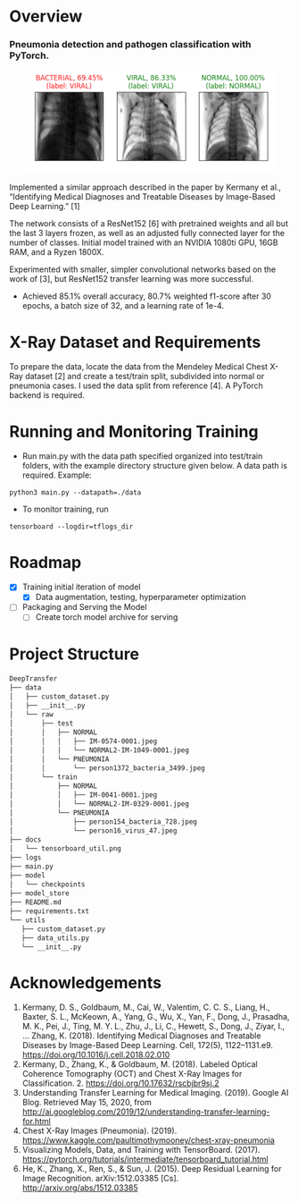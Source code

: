 # Overview

### Pneumonia detection and pathogen classification with PyTorch.
<p align="center">
  <img width="447" height="184" src="https://raw.githubusercontent.com/James-Gilbert-/medical-deep-learning/master/docs/tensorboard_util.png">
</p>


Implemented a similar approach described in the paper by Kermany et al., “Identifying Medical Diagnoses and Treatable Diseases by Image-Based Deep Learning.” [1]

The network consists of a ResNet152 [6] with pretrained weights and all but the last 3 layers frozen, as well as an adjusted fully connected layer for the number of classes.
Initial model trained with an NVIDIA 1080ti GPU, 16GB RAM, and a Ryzen 1800X.

Experimented with smaller, simpler convolutional networks based on the work of [3], but ResNet152 transfer learning was more successful.
- Achieved 85.1% overall accuracy, 80.7% weighted f1-score after 30 epochs, a batch size of 32, and a learning rate of 1e-4.

X-Ray Dataset and Requirements
================
To prepare the data, locate the data from the Mendeley Medical Chest X-Ray dataset [2] and create a test/train split, subdivided into normal or pneumonia cases. I used the data split from reference [4].
A PyTorch backend is required.

Running and Monitoring Training
===============================

- Run main.py with the data path specified organized into test/train folders, with the example directory structure given below. A data path is required.
Example:
```
python3 main.py --datapath=./data
```

- To monitor training, run
```
tensorboard --logdir=tflogs_dir
```

Roadmap
==============================
- [x] Training initial iteration of model
    - [x] Data augmentation, testing, hyperparameter optimization

- [ ] Packaging and Serving the Model
    - [ ] Create torch model archive for serving

Project Structure
===========================

 ```
DeepTransfer
├── data
│   ├── custom_dataset.py
│   ├── __init__.py
│   └── raw
│       ├── test
│       │   ├── NORMAL
│       │   │   ├── IM-0574-0001.jpeg
│       │   │   └── NORMAL2-IM-1049-0001.jpeg
│       │   └── PNEUMONIA
│       │       └── person1372_bacteria_3499.jpeg
│       └── train
│           ├── NORMAL
│           │   ├── IM-0041-0001.jpeg
│           │   └── NORMAL2-IM-0329-0001.jpeg
│           └── PNEUMONIA
│               ├── person154_bacteria_728.jpeg
│               └── person16_virus_47.jpeg
├── docs
│   └── tensorboard_util.png
├── logs
├── main.py
├── model
│   └── checkpoints
├── model_store
├── README.md
├── requirements.txt
└── utils
    ├── custom_dataset.py
    ├── data_utils.py
    └── __init__.py
 ```



Acknowledgements
==========

1. Kermany, D. S., Goldbaum, M., Cai, W., Valentim, C. C. S., Liang, H., Baxter, S. L., McKeown, A., Yang, G., Wu, X., Yan, F., Dong, J., Prasadha, M. K., Pei, J., Ting, M. Y. L., Zhu, J., Li, C., Hewett, S., Dong, J., Ziyar, I., … Zhang, K. (2018). Identifying Medical Diagnoses and Treatable Diseases by Image-Based Deep Learning. Cell, 172(5), 1122–1131.e9. https://doi.org/10.1016/j.cell.2018.02.010
2. Kermany, D., Zhang, K., & Goldbaum, M. (2018). Labeled Optical Coherence Tomography (OCT) and Chest X-Ray Images for Classification. 2. https://doi.org/10.17632/rscbjbr9sj.2
3. Understanding Transfer Learning for Medical Imaging. (2019). Google AI Blog. Retrieved May 15, 2020, from http://ai.googleblog.com/2019/12/understanding-transfer-learning-for.html
4. Chest X-Ray Images (Pneumonia). (2019). https://www.kaggle.com/paultimothymooney/chest-xray-pneumonia
5. Visualizing Models, Data, and Training with TensorBoard. (2017). https://pytorch.org/tutorials/intermediate/tensorboard_tutorial.html
6. He, K., Zhang, X., Ren, S., & Sun, J. (2015). Deep Residual Learning for Image Recognition. arXiv:1512.03385 [Cs]. http://arxiv.org/abs/1512.03385
